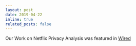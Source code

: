 ```yaml
---
layout: post
date: 2019-04-22
inline: true
related_posts: false
---
```


Our Work on Netflix Privacy Analysis was featured in [Wired](https://www.wired.com/story/netflix-interactive-bandersnatch-hackers-choices/)

